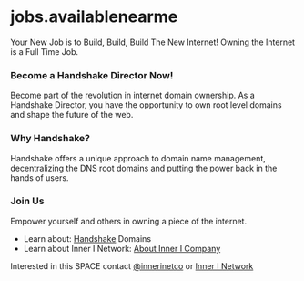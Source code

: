 # jobs.availablenearme
Your New Job is to Build, Build, Build The New Internet! Owning the Internet is a Full Time Job. 

<head>
<!-- Google tag (gtag.js) -->
<script async src="https://www.googletagmanager.com/gtag/js?id=G-XJF8Z043FY"></script>
<script>
  window.dataLayer = window.dataLayer || [];
  function gtag(){dataLayer.push(arguments);}
  gtag('js', new Date());

  gtag('config', 'G-XJF8Z043FY');
</script>
<meta name="ahrefs-site-verification" content="807eba05a39171dea2c7a82ef5ba2fac5f37465aca1aefb071c040c2a8993090">
</head>
<h3>Become a Handshake Director Now!</h3>

<p>Become part of the revolution in internet domain ownership. As a Handshake Director, you have the opportunity to own root level domains and shape the future of the web.</p>
                
<h3>Why Handshake?</h3>
<p>Handshake offers a unique approach to domain name management, decentralizing the DNS root domains and putting the power back in the hands of users.</p>
<h3>Join Us</h3>
<p>Empower yourself and others in owning a piece of the internet.</p>


- Learn about: [Handshake](https://handshake.org) Domains
- Learn about Inner I Network: [About Inner I Company](https://innerinetcompany.com/about/)


Interested in this SPACE contact [@innerinetco](https://twitter.com/innerinetco) or [Inner I Network](https://innerinetwork.hns.to/)
